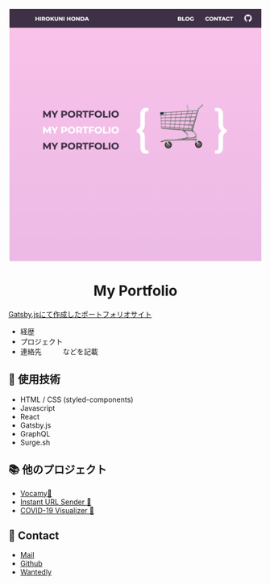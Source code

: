 
<p align="center">
  <a href="https://www.gatsbyjs.org">
    <img alt="Gatsby" src="./src/images/myportfolio_screenshot.png" width="500" />
  </a>
</p>
<h1 align="center">
  My Portfolio
</h1>

[Gatsby.jsにて作成したポートフォリオサイト](http://hirokuni-honda-portfolio.surge.sh/)  
- 経歴
- プロジェクト
- 連絡先　　　などを記載



## 🧐 使用技術
  - HTML / CSS (styled-components)
  - Javascript
  - React
  - Gatsby.js
  - GraphQL
  - Surge.sh


## 📚 他のプロジェクト
  - [Vocamy🥑](https://github.com/hiropalla1692/vocamy)
  - [Instant URL Sender 📩](https://abc.xyz)
  - [COVID-19 Visualizer 🦠](https://github.com/hiropalla1692/covid-19-checker)

## 📩 Contact
- [Mail](mailto:hirokuni0719@gmail.com)
- [Github](https://github.com/hiropalla1692/)
- [Wantedly](https://www.wantedly.com/users/82225561)
